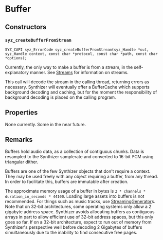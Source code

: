 # Buffer

## Constructors

### `syz_createBufferFromStream`

```
SYZ_CAPI syz_ErrorCode syz_createBufferFromStream(syz_Handle *out, syz_Handle context, const char *protocol, const char *path, const char *options);
```

Currently, the only way to make a buffer is from a stream, in the self-explanatory manner. See [Streams](../concepts/streams.md) for information on streams.

This call will decode the stream in the calling thread, returning errors as necessary. Synthizer will eventually offer a BufferCache which supports background decoding and caching, but for the moment the responsibility of background decoding is placed on the calling program.

## Properties

None currently. Some in the near future.

## Remarks

Buffers hold audio data, as a collection of contiguous chunks.  Data is resampled to the Synthizer samplerate and converted to 16-bit PCM using triangular dither.

Buffers are one of the few Synthizer objects that don't require a context.  They may be used freely with any object requiring a buffer, from any thread.  In order to facilitate this, buffers are immutable after creation.

The approximate memory usage of a buffer in bytes is `2 * channels * duration_in_seconds * 44100`.  Loading large assets into buffers is not recommended. For things such as music tracks, use [StreamingGenerator](./streaming_generator.md)s.  Note that on 32-bit architectures, some operating systems only allow a 2 gigabyte address space.  Synthizer avoids allocating buffers as contiguous arrays in part to allow efficient use of 32-bit address spaces, but this only goes so far.  If on a 32-bit architecture, expect to run out of memory from Synthizer's perspective well before decoding 2 Gigabytes of buffers simultaneously due to the inability to find consecutive free pages.
